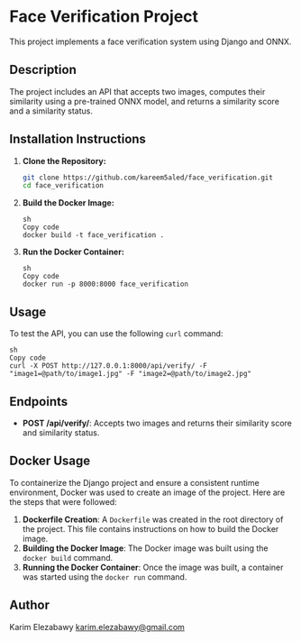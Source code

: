 # Face Verification Project

This project implements a face verification system using Django and ONNX.

## Description

The project includes an API that accepts two images, computes their similarity using a pre-trained ONNX model, and returns a similarity score and a similarity status.

## Installation Instructions

1. **Clone the Repository:**

   ```sh
   git clone https://github.com/kareem5aled/face_verification.git
   cd face_verification

1. **Build the Docker Image:**

   ```
   sh
   Copy code
   docker build -t face_verification .
   ```

2. **Run the Docker Container:**

   ```
   sh
   Copy code
   docker run -p 8000:8000 face_verification
   ```

## Usage

To test the API, you can use the following `curl` command:

```
sh
Copy code
curl -X POST http://127.0.0.1:8000/api/verify/ -F "image1=@path/to/image1.jpg" -F "image2=@path/to/image2.jpg"
```

## Endpoints

- **POST /api/verify/**: Accepts two images and returns their similarity score and similarity status.

## Docker Usage

To containerize the Django project and ensure a consistent runtime environment, Docker was used to create an image of the project. Here are the steps that were followed:

1. **Dockerfile Creation**: A `Dockerfile` was created in the root directory of the project. This file contains instructions on how to build the Docker image.
2. **Building the Docker Image**: The Docker image was built using the `docker build` command.
3. **Running the Docker Container**: Once the image was built, a container was started using the `docker run` command.

## Author

Karim Elezabawy  karim.elezabawy@gmail.com